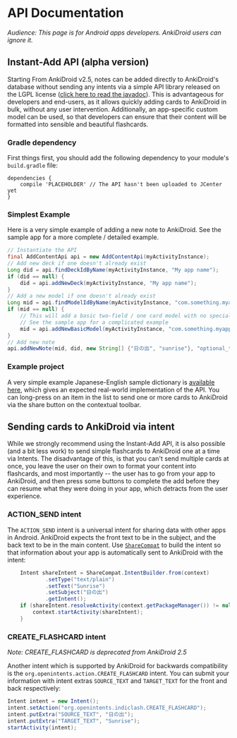 # API Documentation

<i>Audience: This page is for Android apps developers. AnkiDroid users can ignore it.</i>

## Instant-Add API (alpha version)
Starting From AnkiDroid v2.5, notes can be added directly to AnkiDroid's database without sending any intents via a simple API library released on the LGPL license ([click here to read the javadoc](https://ankidroid.org/apidoc/AddContentApi.html)). This is advantageous for developers and end-users, as it allows quickly adding cards to AnkiDroid in bulk, without any user intervention. Additionally, an app-specific custom model can be used, so that developers can ensure that their content will be formatted into sensible and beautiful flashcards.

### Gradle dependency
First things first, you should add the following dependency to your module's `build.gradle` file:

```Gradle
dependencies {
    compile 'PLACEHOLDER' // The API hasn't been uploaded to JCenter yet
}
```

### Simplest Example
Here is a very simple example of adding a new note to AnkiDroid. See the sample app for a more complete / detailed example.

```java
// Instantiate the API
final AddContentApi api = new AddContentApi(myActivityInstance);
// Add new deck if one doesn't already exist
Long did = api.findDeckIdByName(myActivityInstance, "My app name");
if (did == null) {
    did = api.addNewDeck(myActivityInstance, "My app name");
}
// Add a new model if one doesn't already exist
Long mid = api.findModelIdByName(myActivityInstance, "com.something.myapp", 2);
if (mid == null) {
    // This will add a basic two-field / one card model with no special formatting
    // See the sample app for a complicated example
    mid = api.addNewBasicModel(myActivityInstance, "com.something.myapp");
}
// Add new note
api.addNewNote(mid, did, new String[] {"日の出", "sunrise"}, "optional_tag");
```

### Example project
A very simple example Japanese-English sample dictionary is [available here](https://github.com/ankidroid/apisample), which gives an expected real-world implementation of the API. You can long-press on an item in the list to send one or more cards to AnkiDroid via the share button on the contextual toolbar.

## Sending cards to AnkiDroid via intent
While we strongly recommend using the Instant-Add API, it is also possible (and a bit less work) to send simple flashcards to AnkiDroid one at a time via Intents. The disadvantage of this, is that you can't send multiple cards at once, you leave the user on their own to format your content into flashcards, and most importantly -- the user has to go from your app to AnkiDroid, and then press some buttons to complete the add before they can resume what they were doing in your app, which detracts from the user experience.

### ACTION_SEND intent
The `ACTION_SEND` intent is a universal intent for sharing data with other apps in Android. AnkiDroid expects the front text to be in the subject, and the back text to be in the main content. Use [`ShareCompat`](http://developer.android.com/reference/android/support/v4/app/ShareCompat.html) to build the intent so that information about your app is automatically sent to AnkiDroid with the intent:

```java
    Intent shareIntent = ShareCompat.IntentBuilder.from(context)
            .setType("text/plain")
            .setText("Sunrise")
            .setSubject("日の出")
            .getIntent();
    if (shareIntent.resolveActivity(context.getPackageManager()) != null) {
        context.startActivity(shareIntent);
    }
```

### CREATE_FLASHCARD intent 

*Note: CREATE_FLASHCARD is deprecated from AnkiDroid 2.5*

Another intent which is supported by AnkiDroid for backwards compatibility is the `org.openintents.action.CREATE_FLASHCARD` intent. You can submit your information with intent extras `SOURCE_TEXT` and `TARGET_TEXT` for the front and back respectively:

```java
Intent intent = new Intent();
intent.setAction("org.openintents.indiclash.CREATE_FLASHCARD");
intent.putExtra("SOURCE_TEXT", "日の出");
intent.putExtra("TARGET_TEXT", "Sunrise");
startActivity(intent);
```